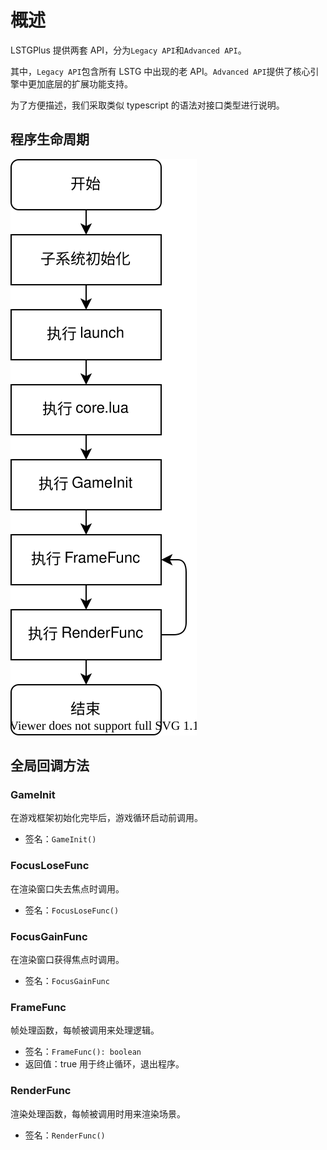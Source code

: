 # 概述

LSTGPlus 提供两套 API，分为`Legacy API`和`Advanced API`。

其中，`Legacy API`包含所有 LSTG 中出现的老 API。`Advanced API`提供了核心引擎中更加底层的扩展功能支持。

为了方便描述，我们采取类似 typescript 的语法对接口类型进行说明。

## 程序生命周期

![生命周期](./asset/overview.svg)

## 全局回调方法

### GameInit

在游戏框架初始化完毕后，游戏循环启动前调用。

- 签名：`GameInit()`

### FocusLoseFunc

在渲染窗口失去焦点时调用。

- 签名：`FocusLoseFunc()`

### FocusGainFunc

在渲染窗口获得焦点时调用。

- 签名：`FocusGainFunc`

### FrameFunc

帧处理函数，每帧被调用来处理逻辑。

- 签名：`FrameFunc(): boolean`
- 返回值：true 用于终止循环，退出程序。

### RenderFunc

渲染处理函数，每帧被调用时用来渲染场景。

- 签名：`RenderFunc()`
